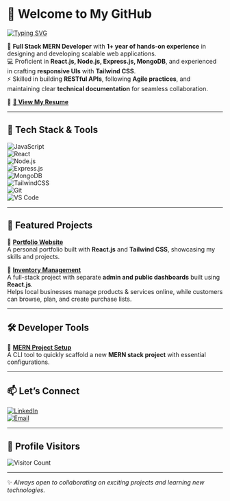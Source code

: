 # 👋 Welcome to My GitHub  

[![Typing SVG](https://readme-typing-svg.herokuapp.com?font=Fira+Code&size=24&pause=1000&color=00C4FF&width=600&lines=Full+Stack+MERN+Developer;React.js+%7C+Node.js+%7C+Express.js+%7C+MongoDB;Building+Scalable+Web+Applications;Open+to+Collaboration+%26+Learning)](https://git.io/typing-svg)  

🚀 **Full Stack MERN Developer** with **1+ year of hands-on experience** in designing and developing scalable web applications.  
💻 Proficient in **React.js, Node.js, Express.js, MongoDB**, and experienced in crafting **responsive UIs** with **Tailwind CSS**.  
⚡ Skilled in building **RESTful APIs**, following **Agile practices**, and maintaining clear **technical documentation** for seamless collaboration.  

📄 **[📑 View My Resume](https://portfolio-eight-kappa-17.vercel.app/resume.pdf)**  

---

## 💼 Tech Stack & Tools  

![JavaScript](https://img.shields.io/badge/JavaScript-F7DF1E?style=for-the-badge&logo=javascript&logoColor=black)  
![React](https://img.shields.io/badge/React-20232A?style=for-the-badge&logo=react&logoColor=61DAFB)  
![Node.js](https://img.shields.io/badge/Node.js-43853D?style=for-the-badge&logo=node-dot-js&logoColor=white)  
![Express.js](https://img.shields.io/badge/Express.js-000000?style=for-the-badge&logo=express&logoColor=white)  
![MongoDB](https://img.shields.io/badge/MongoDB-4EA94B?style=for-the-badge&logo=mongodb&logoColor=white)  
![TailwindCSS](https://img.shields.io/badge/Tailwind_CSS-38B2AC?style=for-the-badge&logo=tailwind-css&logoColor=white)  
![Git](https://img.shields.io/badge/Git-F05032?style=for-the-badge&logo=git&logoColor=white)  
![VS Code](https://img.shields.io/badge/VS_Code-0078D4?style=for-the-badge&logo=visual-studio-code&logoColor=white)  

---

## 🌟 Featured Projects  

📌 **[Portfolio Website](https://portfolio-eight-kappa-17.vercel.app/)**  
A personal portfolio built with **React.js** and **Tailwind CSS**, showcasing my skills and projects.  

📌 **[Inventory Management](link-to-project)**  
A full-stack project with separate **admin and public dashboards** built using **React.js**.  
Helps local businesses manage products & services online, while customers can browse, plan, and create purchase lists.  

---

## 🛠️ Developer Tools  

🔧 **[MERN Project Setup](https://github.com/roushankumar2001/mern_project_creator)**  
A CLI tool to quickly scaffold a new **MERN stack project** with essential configurations.  

---


## 📫 Let’s Connect  

[![LinkedIn](https://img.shields.io/badge/LinkedIn-0A66C2?style=for-the-badge&logo=linkedin&logoColor=white)](https://www.linkedin.com/in/roushan-kumar-764b691b4/)  
[![Email](https://img.shields.io/badge/Email-D14836?style=for-the-badge&logo=gmail&logoColor=white)](mailto:roushan.fs.dev@gmail.com)  

---

## 👀 Profile Visitors  

![Visitor Count](https://komarev.com/ghpvc/?username=roushankumar2001&color=blue&style=for-the-badge)  

---

✨ *Always open to collaborating on exciting projects and learning new technologies.*
